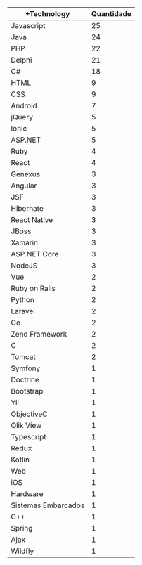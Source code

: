 |+Technology | Quantidade |
|------------ | -----------|
| Javascript | 25 |
| Java | 24 |
| PHP | 22 |
| Delphi | 21 |
| C# | 18 |
| HTML | 9 |
| CSS | 9 |
| Android | 7 |
| jQuery | 5 |
| Ionic | 5 |
| ASP.NET | 5 |
| Ruby | 4 |
| React | 4 |
| Genexus | 3 |
| Angular | 3 |
| JSF | 3 |
| Hibernate | 3 |
| React Native | 3 |
| JBoss | 3 |
| Xamarin | 3 |
| ASP.NET Core | 3 |
| NodeJS | 3 |
| Vue | 2 |
| Ruby on Rails | 2 |
| Python | 2 |
| Laravel | 2 |
| Go | 2 |
| Zend Framework | 2 |
| C | 2 |
| Tomcat | 2 |
| Symfony | 1 |
| Doctrine | 1 |
| Bootstrap | 1 |
| Yii | 1 |
| ObjectiveC | 1 |
| Qlik View | 1 |
| Typescript | 1 |
| Redux | 1 |
| Kotlin | 1 |
| Web | 1 |
| iOS | 1 |
| Hardware | 1 |
| Sistemas Embarcados | 1 |
| C++ | 1 |
| Spring | 1 |
| Ajax | 1 |
| Wildfly | 1 |
